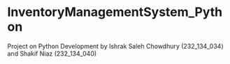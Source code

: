 # InventoryManagementSystem_Python
Project on Python Development by Ishrak Saleh Chowdhury (232_134_034) and Shakif Niaz (232_134_040)
